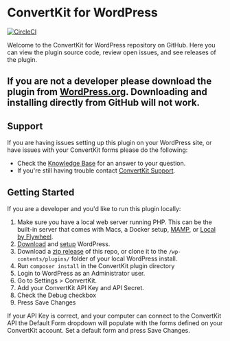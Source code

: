 # ConvertKit for WordPress
[![CircleCI](https://circleci.com/gh/ConvertKit/ConvertKit-WordPress.svg?style=svg)](https://circleci.com/gh/ConvertKit/ConvertKit-WordPress)

Welcome to the ConvertKit for WordPress repository on GitHub. Here you can view the plugin source code, review open issues, and see releases of the plugin.

## If you are not a developer please download the plugin from [WordPress.org](https://wordpress.org/plugins/convertkit/). Downloading and installing directly from GitHub will not work.


## Support

If you are having issues setting up this plugin on your WordPress site, or have issues with your ConvertKit forms please do the
following:

* Check the [Knowledge Base](https://help.convertkit.com/) for an answer to your question.
* If you're still having trouble contact [ConvertKit Support](https://convertkit.com/support/).

## Getting Started

If you are a developer and you'd like to run this plugin locally:

1. Make sure you have a local web server running PHP. This can be the built-in server that comes with Macs, a Docker setup, [MAMP](https://mamp.info), or
[Local by Flywheel](https://local.getflywheel.com/).
2. [Download](https://wordpress.org/download/) and [setup](https://codex.wordpress.org/Installing_WordPress#Famous_5-Minute_Installation) WordPress.
3. Download a [zip release](https://github.com/ConvertKit/ConvertKit-WordPress/releases) of this repo, or clone it to the `/wp-contents/plugins/` folder
of your local WordPress install.
4. Run `composer install` in the ConvertKit plugin directory
4. Login to WordPress as an Administrator user.
5. Go to Settings > ConvertKit.
6. Add your ConvertKit API Key and API Secret.
7. Check the Debug checkbox
8. Press Save Changes

If your API Key is correct, and your computer can connect to the ConvertKit API the Default Form dropdown will populate with
the forms defined on your ConvertKit account. Set a default form and press Save Changes.

